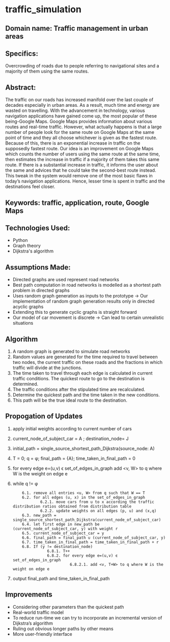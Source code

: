 # traffic_simulation
## Domain name: Traffic management in urban areas
## Specifics: 
Overcrowding of roads due to people referring to navigational sites and a majority of them using the same routes.
## Abstract: 
The traffic on our roads has increased manifold over the last couple of decades
especially in urban areas. As a result, much time and energy are wasted on travelling. With the
advancement in technology, various navigation applications have gained come up, the most
popular of these being-Google Maps.
Google Maps provides information about various routes and real-time traffic. However, what
actually happens is that a large number of people look for the same route on Google Maps at the
same point of time and they all choose whichever is given as the fastest route. Because of this,
there is an exponential increase in traffic on the supposedly fastest route.
Our idea is an improvement on Google Maps which counts the number of users using the same
route at the same time, then estimates the increase in traffic if a majority of them takes this same
route. If there is a substantial increase in traffic, it informs the user about the same and advices that
he could take the second-best route instead. This tweak in the system would remove one of the
most basic flaws in today’s navigation applications.
Hence, lesser time is spent in traffic and the destinations feel closer.
## Keywords: traffic, application, route, Google Maps
## Technologies Used:
- Python
- Graph theory
- Dijkstra's algorithm

## Assumptions Made:
- Directed graphs are used represent road networks
- Best path computation in road networks is modelled as a shortest path problem in directed graphs
- Uses random graph generation as inputs to the prototype
-> Our implementation of random graph generation results only in directed acyclic graphs
- Extending this to generate cyclic graphs is straight forward
- Our model of car movement is discrete
-> Can lead to certain unrealistic situations

## Algorithm
1. A random graph is generated to simulate road networks
2. Random values are generated for the time required to travel between two nodes, the current traffic on these roads and the fractions in which traffic will divide at the junctions.
3. The time taken to travel through each edge is calculated in current traffic conditions.  The quickest route to go to the destination is determined.
4. The traffic conditions after the stipulated time are recalculated.
5. Determine the quickest path  and the time taken in the new conditions.
6. This path will be the true ideal route to the destination.

## Propogation of Updates
1. apply initial weights according to current number of cars 
2. current_node_of_subject_car = A ; destination_node= J
3. initial_path = single_source_shortest_path_Dijkstra(source_node: A)
4. T = 0; q = φ; final_path = {A}; time_taken_in_final_path = 0
5. for every edge e=(u,v) ϵ set_of_edges_in_graph
          add <v, W> to q where W is the weight on edge e
6. while q != φ

           6.1. remove all entries <u, W> from q such that W == T
           6.2. for all edges (u, x) in the set_of_edges_in_graph
                   6.2.1. move cars from u to x according the traffic distribution ratios obtained from distribution table
                   6.2.2. update weights on all edges (p, u) and (x,q)
           6.3. new_path = single_source_shortest_path_Dijkstra(current_node_of_subject_car)
           6.4. let first edge in new_path be (current_node_of_subject_car, y) with weight r
           6.5. current_node_of_subject_car = y
           6.6. final_path = final_path ∪ (current_node_of_subject_car, y)
           6.7. time_taken_in_final_path = time_taken_in_final_path + r
           6.8. If (y != destination_node)
                      6.8.1. T++ 
                      6.8.2. for every edge e=(u,v) ϵ set_of_edges_in_graph
                                6.8.2.1. add <v, T+W> to q where W is the weight on edge e
7. output final_path and time_taken_in_final_path

## Improvements
- Considering other parameters than the quickest path
- Real-world traffic model
- To reduce run-time we can try to incorporate an incremental version of Dijkstra’s algorithm
- Ruling out obvious longer paths by other means
- More user-friendly interface
